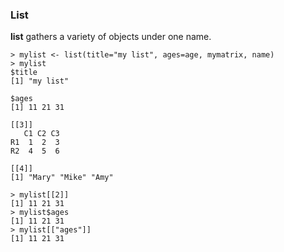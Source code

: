 ### List

**list** gathers a variety of objects under one name.
```
> mylist <- list(title="my list", ages=age, mymatrix, name)
> mylist
$title
[1] "my list"

$ages
[1] 11 21 31

[[3]]
   C1 C2 C3
R1  1  2  3
R2  4  5  6

[[4]]
[1] "Mary" "Mike" "Amy" 

> mylist[[2]]
[1] 11 21 31
> mylist$ages
[1] 11 21 31
> mylist[["ages"]]
[1] 11 21 31
```